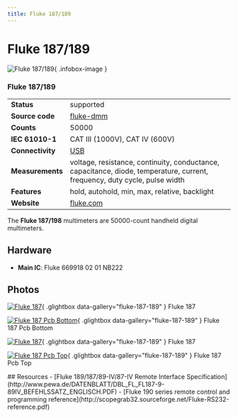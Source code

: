 ```yaml
---
title: Fluke 187/189
---
```


# Fluke 187/189

<div class="infobox" markdown>

![Fluke 187/189](./img/Fluke_187.jpg){ .infobox-image }

### Fluke 187/189

| | |
|---|---|
| **Status** | supported |
| **Source code** | [fluke-dmm](https://github.com/OpenTraceLab/OpenTraceCapture/tree/main/src/hardware/fluke-dmm) |
| **Counts** | 50000 |
| **IEC 61010-1** | CAT III (1000V), CAT IV (600V) |
| **Connectivity** | [USB](https://sigrok.org/wiki/Device_cables#Fluke_IR189USB) |
| **Measurements** | voltage, resistance, continuity, conductance, capacitance, diode, temperature, current, frequency, duty cycle, pulse width |
| **Features** | hold, autohold, min, max, relative, backlight |
| **Website** | [fluke.com](http://www.fluke.com/fluke/usen/Digital-Multimeters/Fluke-187-189.htm?PID=56041) |

</div>

The **Fluke 187/198** multimeters are 50000-count handheld digital multimeters.

## Hardware
- **Main IC**: Fluke 669918 02 01 NB222

## Photos

<div class="photo-grid" markdown>

[![Fluke 187](./img/Fluke_187.jpg)](./img/Fluke_187.jpg "Fluke 187"){ .glightbox data-gallery="fluke-187-189" }
<span class="caption">Fluke 187</span>

[![Fluke 187 Pcb Bottom](./img/Fluke_187_PCB_bottom.jpg)](./img/Fluke_187_PCB_bottom.jpg "Fluke 187 Pcb Bottom"){ .glightbox data-gallery="fluke-187-189" }
<span class="caption">Fluke 187 Pcb Bottom</span>

[![Fluke 187](./img/Fluke_187.png)](./img/Fluke_187.png "Fluke 187"){ .glightbox data-gallery="fluke-187-189" }
<span class="caption">Fluke 187</span>

[![Fluke 187 Pcb Top](./img/Fluke_187_PCB_top.jpg)](./img/Fluke_187_PCB_top.jpg "Fluke 187 Pcb Top"){ .glightbox data-gallery="fluke-187-189" }
<span class="caption">Fluke 187 Pcb Top</span>

</div>
## Resources
- [Fluke 189/187/89-IV/87-IV Remote Interface Specification](http://www.pewa.de/DATENBLATT/DBL_FL_FL187-9-89IV_BEFEHLSSATZ_ENGLISCH.PDF)
- [Fluke 190 series remote control and programming reference](http://scopegrab32.sourceforge.net/Fluke-RS232-reference.pdf)

